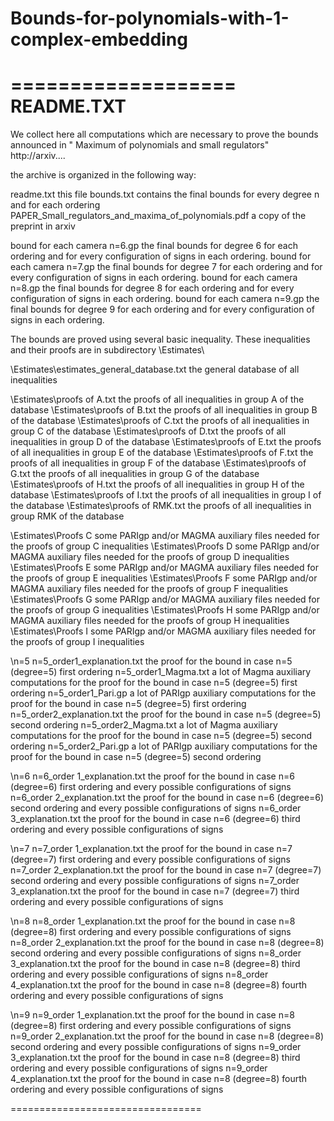 # Bounds-for-polynomials-with-1-complex-embedding



===================
    README.TXT
===================

 We collect here all computations which are necessary to prove the bounds
 announced in " Maximum of polynomials and small regulators"
 http://arxiv....

 the archive is organized in the following way:

 readme.txt                                                  this file
 bounds.txt                                                  contains the final bounds for every degree n and for each ordering
 PAPER_Small_regulators_and_maxima_of_polynomials.pdf        a copy of the preprint in arxiv

 bound for each camera n=6.gp    the final bounds for degree 6 for each ordering and for every configuration of signs in each ordering.
 bound for each camera n=7.gp    the final bounds for degree 7 for each ordering and for every configuration of signs in each ordering.
 bound for each camera n=8.gp    the final bounds for degree 8 for each ordering and for every configuration of signs in each ordering.
 bound for each camera n=9.gp    the final bounds for degree 9 for each ordering and for every configuration of signs in each ordering.

 The bounds are proved using several basic inequality. These inequalities and their proofs are in
 subdirectory \Estimates\

 \Estimates\estimates_general_database.txt       the general database of all inequalities

 \Estimates\proofs of A.txt                      the proofs of all inequalities in group A of the database
 \Estimates\proofs of B.txt                      the proofs of all inequalities in group B of the database
 \Estimates\proofs of C.txt                      the proofs of all inequalities in group C of the database
 \Estimates\proofs of D.txt                      the proofs of all inequalities in group D of the database
 \Estimates\proofs of E.txt                      the proofs of all inequalities in group E of the database
 \Estimates\proofs of F.txt                      the proofs of all inequalities in group F of the database
 \Estimates\proofs of G.txt                      the proofs of all inequalities in group G of the database
 \Estimates\proofs of H.txt                      the proofs of all inequalities in group H of the database
 \Estimates\proofs of I.txt                      the proofs of all inequalities in group I of the database
 \Estimates\proofs of RMK.txt                    the proofs of all inequalities in group RMK of the database

 \Estimates\Proofs C                             some PARIgp and/or MAGMA auxiliary files needed for the proofs of group C inequalities
 \Estimates\Proofs D                             some PARIgp and/or MAGMA auxiliary files needed for the proofs of group D inequalities
 \Estimates\Proofs E                             some PARIgp and/or MAGMA auxiliary files needed for the proofs of group E inequalities
 \Estimates\Proofs F                             some PARIgp and/or MAGMA auxiliary files needed for the proofs of group F inequalities
 \Estimates\Proofs G                             some PARIgp and/or MAGMA auxiliary files needed for the proofs of group G inequalities
 \Estimates\Proofs H                             some PARIgp and/or MAGMA auxiliary files needed for the proofs of group H inequalities
 \Estimates\Proofs I                             some PARIgp and/or MAGMA auxiliary files needed for the proofs of group I inequalities


 \n=5
    n=5_order1_explanation.txt                   the proof for the bound in case n=5 (degree=5) first ordering
    n=5_order1_Magma.txt                         a lot of Magma auxiliary computations for the proof for the bound in case n=5 (degree=5) first ordering
    n=5_order1_Pari.gp                           a lot of PARIgp auxiliary computations for the proof for the bound in case n=5 (degree=5) first ordering
    n=5_order2_explanation.txt                   the proof for the bound in case n=5 (degree=5) second ordering
    n=5_order2_Magma.txt                         a lot of Magma auxiliary computations for the proof for the bound in case n=5 (degree=5) second ordering
    n=5_order2_Pari.gp                           a lot of PARIgp auxiliary computations for the proof for the bound in case n=5 (degree=5) second ordering

 \n=6
    n=6_order 1_explanation.txt                  the proof for the bound in case n=6 (degree=6) first ordering and every possible configurations of signs
    n=6_order 2_explanation.txt                  the proof for the bound in case n=6 (degree=6) second ordering and every possible configurations of signs
    n=6_order 3_explanation.txt                  the proof for the bound in case n=6 (degree=6) third ordering and every possible configurations of signs

 \n=7
    n=7_order 1_explanation.txt                  the proof for the bound in case n=7 (degree=7) first ordering and every possible configurations of signs
    n=7_order 2_explanation.txt                  the proof for the bound in case n=7 (degree=7) second ordering and every possible configurations of signs
    n=7_order 3_explanation.txt                  the proof for the bound in case n=7 (degree=7) third ordering and every possible configurations of signs

 \n=8
    n=8_order 1_explanation.txt                  the proof for the bound in case n=8 (degree=8) first ordering and every possible configurations of signs
    n=8_order 2_explanation.txt                  the proof for the bound in case n=8 (degree=8) second ordering and every possible configurations of signs
    n=8_order 3_explanation.txt                  the proof for the bound in case n=8 (degree=8) third ordering and every possible configurations of signs
    n=8_order 4_explanation.txt                  the proof for the bound in case n=8 (degree=8) fourth ordering and every possible configurations of signs

 \n=9
    n=9_order 1_explanation.txt                  the proof for the bound in case n=8 (degree=8) first ordering and every possible configurations of signs
    n=9_order 2_explanation.txt                  the proof for the bound in case n=8 (degree=8) second ordering and every possible configurations of signs
    n=9_order 3_explanation.txt                  the proof for the bound in case n=8 (degree=8) third ordering and every possible configurations of signs
    n=9_order 4_explanation.txt                  the proof for the bound in case n=8 (degree=8) fourth ordering and every possible configurations of signs


=================================
